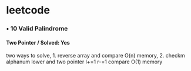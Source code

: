 # leetcode


### • 10 Valid Palindrome
#### Two Pointer / Solved: Yes
two ways to solve, 1. reverse array and compare O(n) memory, 2. checkm alphanum lower and two pointer l+=1 r-=1 compare O(1) memory
